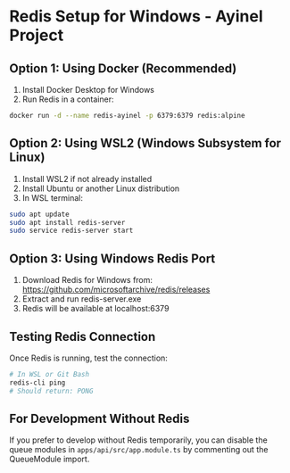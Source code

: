# Redis Setup for Windows - Ayinel Project

## Option 1: Using Docker (Recommended)

1. Install Docker Desktop for Windows
2. Run Redis in a container:
```bash
docker run -d --name redis-ayinel -p 6379:6379 redis:alpine
```

## Option 2: Using WSL2 (Windows Subsystem for Linux)

1. Install WSL2 if not already installed
2. Install Ubuntu or another Linux distribution
3. In WSL terminal:
```bash
sudo apt update
sudo apt install redis-server
sudo service redis-server start
```

## Option 3: Using Windows Redis Port

1. Download Redis for Windows from: https://github.com/microsoftarchive/redis/releases
2. Extract and run redis-server.exe
3. Redis will be available at localhost:6379

## Testing Redis Connection

Once Redis is running, test the connection:
```bash
# In WSL or Git Bash
redis-cli ping
# Should return: PONG
```

## For Development Without Redis

If you prefer to develop without Redis temporarily, you can disable the queue modules in `apps/api/src/app.module.ts` by commenting out the QueueModule import.
